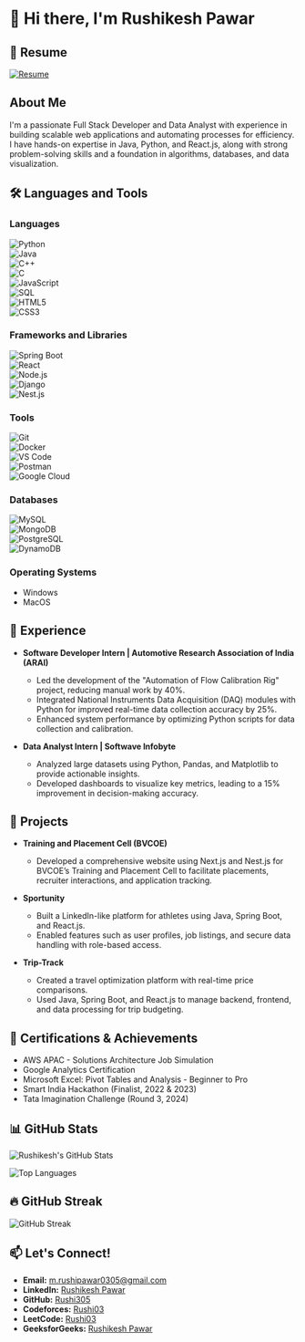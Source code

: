 # 👋 Hi there, I'm Rushikesh Pawar

## 📄 Resume

[![Resume](https://img.shields.io/badge/Resume-Click%20Here-blue?style=flat-square&logo=google-drive&logoColor=white)](https://drive.google.com/file/d/1jK9fhn71Hj0CDWTcVpG-uv5mO7aLwXZj/view?usp=sharing)

## About Me  
I'm a passionate Full Stack Developer and Data Analyst with experience in building scalable web applications and automating processes for efficiency. I have hands-on expertise in Java, Python, and React.js, along with strong problem-solving skills and a foundation in algorithms, databases, and data visualization.

## 🛠️ Languages and Tools

### Languages  
![Python](https://img.shields.io/badge/-Python-3776AB?style=flat&logo=Python&logoColor=white)  
![Java](https://img.shields.io/badge/-Java-007396?style=flat&logo=Java&logoColor=white)  
![C++](https://img.shields.io/badge/-C++-00599C?style=flat&logo=c%2B%2B&logoColor=white)  
![C](https://img.shields.io/badge/-C-A8B9CC?style=flat&logo=c&logoColor=black)  
![JavaScript](https://img.shields.io/badge/-JavaScript-F7DF1E?style=flat&logo=JavaScript&logoColor=black)  
![SQL](https://img.shields.io/badge/-SQL-4479A1?style=flat&logo=MySQL&logoColor=white)  
![HTML5](https://img.shields.io/badge/-HTML5-E34F26?style=flat&logo=HTML5&logoColor=white)  
![CSS3](https://img.shields.io/badge/-CSS3-1572B6?style=flat&logo=CSS3&logoColor=white)

### Frameworks and Libraries  
![Spring Boot](https://img.shields.io/badge/-Spring%20Boot-6DB33F?style=flat&logo=Spring-Boot&logoColor=white)  
![React](https://img.shields.io/badge/-React-61DAFB?style=flat&logo=React&logoColor=black)  
![Node.js](https://img.shields.io/badge/-Node.js-339933?style=flat&logo=Node.js&logoColor=white)  
![Django](https://img.shields.io/badge/-Django-092E20?style=flat&logo=Django&logoColor=white)  
![Nest.js](https://img.shields.io/badge/-Nest.js-E0234E?style=flat&logo=nestjs&logoColor=white)

### Tools  
![Git](https://img.shields.io/badge/-Git-F05032?style=flat&logo=Git&logoColor=white)  
![Docker](https://img.shields.io/badge/-Docker-2496ED?style=flat&logo=Docker&logoColor=white)  
![VS Code](https://img.shields.io/badge/-VS%20Code-007ACC?style=flat&logo=Visual-Studio-Code&logoColor=white)  
![Postman](https://img.shields.io/badge/-Postman-FF6C37?style=flat&logo=Postman&logoColor=white)  
![Google Cloud](https://img.shields.io/badge/-Google%20Cloud-4285F4?style=flat&logo=Google-Cloud&logoColor=white)

### Databases  
![MySQL](https://img.shields.io/badge/-MySQL-4479A1?style=flat&logo=MySQL&logoColor=white)  
![MongoDB](https://img.shields.io/badge/-MongoDB-47A248?style=flat&logo=MongoDB&logoColor=white)  
![PostgreSQL](https://img.shields.io/badge/-PostgreSQL-336791?style=flat&logo=PostgreSQL&logoColor=white)  
![DynamoDB](https://img.shields.io/badge/-DynamoDB-4053D6?style=flat&logo=Amazon-DynamoDB&logoColor=white)

### Operating Systems  
- Windows  
- MacOS

## 💼 Experience  

- **Software Developer Intern | Automotive Research Association of India (ARAI)**  
  - Led the development of the "Automation of Flow Calibration Rig" project, reducing manual work by 40%.  
  - Integrated National Instruments Data Acquisition (DAQ) modules with Python for improved real-time data collection accuracy by 25%.  
  - Enhanced system performance by optimizing Python scripts for data collection and calibration.

- **Data Analyst Intern | Softwave Infobyte**  
  - Analyzed large datasets using Python, Pandas, and Matplotlib to provide actionable insights.  
  - Developed dashboards to visualize key metrics, leading to a 15% improvement in decision-making accuracy.

## 🚀 Projects  

- **Training and Placement Cell (BVCOE)**  
  - Developed a comprehensive website using Next.js and Nest.js for BVCOE’s Training and Placement Cell to facilitate placements, recruiter interactions, and application tracking.

- **Sportunity**  
  - Built a LinkedIn-like platform for athletes using Java, Spring Boot, and React.js.  
  - Enabled features such as user profiles, job listings, and secure data handling with role-based access.

- **Trip-Track**  
  - Created a travel optimization platform with real-time price comparisons.  
  - Used Java, Spring Boot, and React.js to manage backend, frontend, and data processing for trip budgeting.

## 📜 Certifications & Achievements  

- AWS APAC - Solutions Architecture Job Simulation  
- Google Analytics Certification  
- Microsoft Excel: Pivot Tables and Analysis - Beginner to Pro  
- Smart India Hackathon (Finalist, 2022 & 2023)  
- Tata Imagination Challenge (Round 3, 2024)

## 📊 GitHub Stats  

![Rushikesh's GitHub Stats](https://github-readme-stats.vercel.app/api?username=Rushi305&show_icons=true&theme=radical)  

![Top Languages](https://github-readme-stats.vercel.app/api/top-langs/?username=Rushi305&layout=compact&theme=radical)

## 🔥 GitHub Streak  

![GitHub Streak](https://streak-stats.demolab.com/?user=Rushi305&theme=radical)  

## 📫 Let's Connect!  

- **Email:** [m.rushipawar0305@gmail.com](mailto:m.rushipawar0305@gmail.com)  
- **LinkedIn:** [Rushikesh Pawar](https://www.linkedin.com/in/rushikesh-pawar-697a87234/)  
- **GitHub:** [Rushi305](https://github.com/Rushi305)  
- **Codeforces:** [Rushi03](https://codeforces.com/profile/Rushi03)  
- **LeetCode:** [Rushi03](https://leetcode.com/u/Rushi03/)  
- **GeeksforGeeks:** [Rushikesh Pawar](https://www.geeksforgeeks.org/user/rushipawar0305/)
